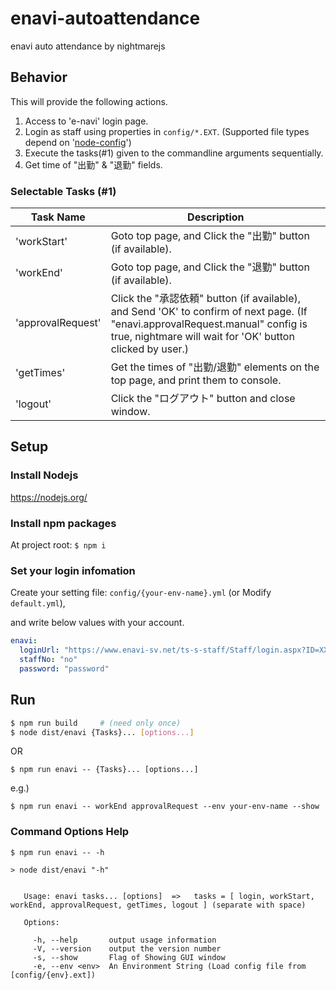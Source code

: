 # enavi-autoattendance
enavi auto attendance by nightmarejs

## Behavior
This will provide the following actions.

1. Access to 'e-navi' login page.
1. Login as staff using properties in `config/*.EXT`. (Supported file types depend on '[node-config](https://github.com/lorenwest/node-config)')
1. Execute the tasks(#1) given to the commandline arguments sequentially.
1. Get time of "出勤" & "退勤" fields.

### Selectable Tasks (#1)

|Task Name|Description|
|---|---|
|'workStart'|Goto top page, and Click the "出勤" button (if available).|
|'workEnd'|Goto top page, and Click the "退勤" button (if available).|
|'approvalRequest'|Click the "承認依頼" button (if available), and Send 'OK' to confirm of next page. (If "enavi.approvalRequest.manual" config is true, nightmare will wait for 'OK' button clicked by user.)|
|'getTimes'|Get the times of "出勤/退勤" elements on the top page, and print them to console.|
|'logout'|Click the "ログアウト" button and close window.|


## Setup

### Install Nodejs
https://nodejs.org/

### Install npm packages
At project root:
`$ npm i`

### Set your login infomation
Create your setting file: `config/{your-env-name}.yml` (or Modify `default.yml`),

 and write below values with your account.

```yaml
enavi:
  loginUrl: "https://www.enavi-sv.net/ts-s-staff/Staff/login.aspx?ID=XXXXXXXXX"
  staffNo: "no"
  password: "password"
```

## Run

```bash
$ npm run build     # (need only once)
$ node dist/enavi {Tasks}... [options...]
```
OR
```shell
$ npm run enavi -- {Tasks}... [options...]
```

e.g.)
```
$ npm run enavi -- workEnd approvalRequest --env your-env-name --show
```

### Command Options Help
`$ npm run enavi -- -h`
```
> node dist/enavi "-h"
 
 
   Usage: enavi tasks... [options]  =>   tasks = [ login, workStart, workEnd, approvalRequest, getTimes, logout ] (separate with space)
 
   Options:
 
     -h, --help       output usage information
     -V, --version    output the version number
     -s, --show       Flag of Showing GUI window
     -e, --env <env>  An Environment String (Load config file from [config/{env}.ext])
```
